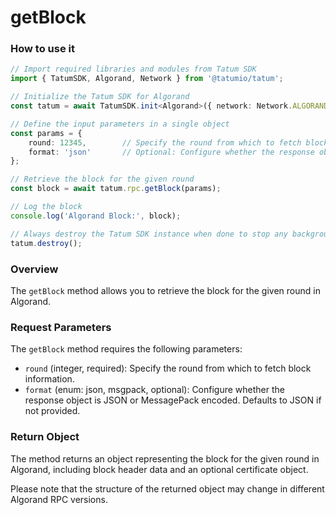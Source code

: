 # getBlock

### How to use it

```typescript
// Import required libraries and modules from Tatum SDK
import { TatumSDK, Algorand, Network } from '@tatumio/tatum';

// Initialize the Tatum SDK for Algorand
const tatum = await TatumSDK.init<Algorand>({ network: Network.ALGORAND_ALGOD });

// Define the input parameters in a single object
const params = {
    round: 12345,        // Specify the round from which to fetch block information.
    format: 'json'       // Optional: Configure whether the response object is JSON or MessagePack encoded (enum: json, msgpack).
};

// Retrieve the block for the given round
const block = await tatum.rpc.getBlock(params);

// Log the block
console.log('Algorand Block:', block);

// Always destroy the Tatum SDK instance when done to stop any background processes
tatum.destroy();
```

### Overview

The `getBlock` method allows you to retrieve the block for the given round in Algorand.

### Request Parameters

The `getBlock` method requires the following parameters:

- `round` (integer, required): Specify the round from which to fetch block information.
- `format` (enum: json, msgpack, optional): Configure whether the response object is JSON or MessagePack encoded. Defaults to JSON if not provided.

### Return Object

The method returns an object representing the block for the given round in Algorand, including block header data and an optional certificate object. 

Please note that the structure of the returned object may change in different Algorand RPC versions.
